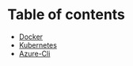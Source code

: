# Table of contents

* [Docker](docker.md)
* [Kubernetes](kubernetes.md)
* [Azure-Cli](azure-cli.md)
